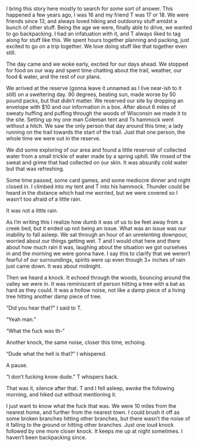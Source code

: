 
I bring this story here mostly to search for some sort of answer. This happened a few years ago, I was 16 and my friend T was 17 or 18. We were friends since 13, and always loved hiking and outdoorsy stuff amidst a bunch of other stuff. Being the age we were, finally able to drive, we wanted to go backpacking. I had an infatuation with it, and T always liked to tag along for stuff like this. We spent hours together planning and packing, just excited to go on a trip together. We love doing stuff like that together even still.

The day came and we woke early, excited for our days ahead. We stopped for food on our way and spent time chatting about the trail, weather, our food & water, and the rest of our plans. 

We arrived at the reserve (gonna leave it unnamed as I live near-ish to it still) on a sweltering day. 90 degrees, beating sun, made worse by 50 pound packs, but that didn’t matter. We reserved our site by dropping an envelope with $10 and our information in a box. After about 6 miles of sweaty huffing and puffing through the woods of Wisconsin we made it to the site. Setting up my one man Coleman tent and Ts hammock went without a hitch. We saw the only person that day around this time; a lady running on the trail towards the start of the trail. Just that one person, the whole time we were out in the reserve. 

We did some exploring of our area and found a little reservoir of collected water from a small trickle of water made by a spring uphill. We rinsed of the sweat and grime that had collected on our skin. It was absurdly cold water but that was refreshing. 

Some time passed, some card games, and some mediocre dinner and night closed in. I climbed into my tent and T into his hammock. Thunder could be heard in the distance which had me worried, but we were covered so I wasn’t too afraid of a little rain.

It was not a little rain.

As I’m writing this I realize how dumb it was of us to be feet away from a creek bed, but it ended up not being an issue. What was an issue was our inability to fall asleep. We sat through an hour of an unrelenting downpour, worried about our things getting wet. T and I would chat here and there about how much rain it was, laughing about the situation we got ourselves in and the morning we were gonna have. I say this to clarify that we weren’t fearful of our surroundings, spirits were up even though 3+ inches of rain just came down. It was about midnight.

Then we heard a knock. It echoed through the woods, bouncing around the valley we were in. It was reminiscent of person hitting a tree with a bat as hard as they could. It was a hollow noise, not like a damp piece of a living tree hitting another damp piece of tree. 

“Did you hear that?” I said to T.

“Yeah man.”

“What the fuck was th-“

Another knock, the same noise, closer this time, echoing.

“Dude what the hell is that?” I whispered.

A pause.

“I don’t fucking know dude.” T whispers back.

That was it, silence after that. T and I fell asleep, awoke the following morning, and hiked out without mentioning it.

I just want to know what the fuck that was. We were 10 miles from the nearest home, and further from the nearest town. I could brush it off as some broken branches hitting other branches, but there wasn’t the noise of it falling to the ground or hitting other branches. Just one loud knock followed by one more closer knock. It keeps me up at night sometimes. I haven’t been backpacking since.
